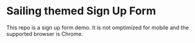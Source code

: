 # Sailing themed Sign Up Form

This repo is a sign up form demo. It is not omptimized for mobile and the supported browser is Chrome.

